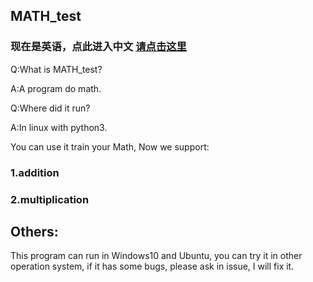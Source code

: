 ## MATH_test
### 现在是英语，点此进入中文 [请点击这里](https://github.com/KEYS-ME/MATH_-/blob/master/README-CN.md)

Q:What is MATH_test?

A:A program do math.

Q:Where did it run?

A:In linux with python3.

You can use it train your Math, Now we support: 

### 1.addition

### 2.multiplication

## Others:

This program can run in Windows10 and Ubuntu, you can try it in other operation system, if it has some bugs, please ask in issue, I will fix it.
